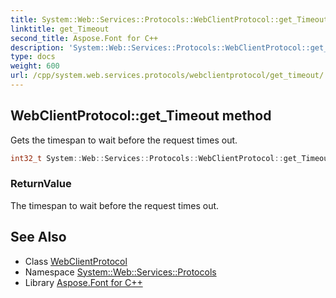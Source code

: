 ```yaml
---
title: System::Web::Services::Protocols::WebClientProtocol::get_Timeout method
linktitle: get_Timeout
second_title: Aspose.Font for C++
description: 'System::Web::Services::Protocols::WebClientProtocol::get_Timeout method. Gets the timespan to wait before the request times out in C++.'
type: docs
weight: 600
url: /cpp/system.web.services.protocols/webclientprotocol/get_timeout/
---
```

## WebClientProtocol::get_Timeout method


Gets the timespan to wait before the request times out.

```cpp
int32_t System::Web::Services::Protocols::WebClientProtocol::get_Timeout()
```


### ReturnValue

The timespan to wait before the request times out.

## See Also

* Class [WebClientProtocol](../)
* Namespace [System::Web::Services::Protocols](../../)
* Library [Aspose.Font for C++](../../../)
